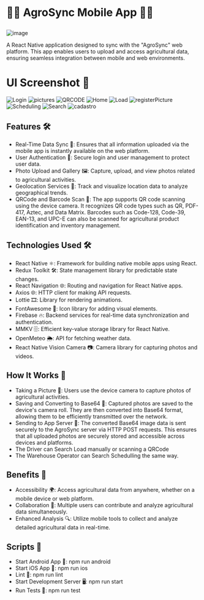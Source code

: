 # 🚜🌻 AgroSync Mobile App 🍅🥕</p>
![image](https://github.com/user-attachments/assets/cce68158-6796-4cc0-936f-9e0f00bac82c)

A React Native application designed to sync with the "AgroSync" web platform. This app enables users to upload and access agricultural data, ensuring seamless integration between mobile and web environments.

# UI Screenshot 📱
![Login](https://github.com/user-attachments/assets/89b06094-aee6-4e9c-926d-ef410fa328f8)
![pictures](https://github.com/user-attachments/assets/9bc97f21-96b0-4705-ad32-18aa3678331e)
![QRCODE](https://github.com/user-attachments/assets/402af84e-b1bf-4f19-a9da-97148ad27dee)
![Home](https://github.com/user-attachments/assets/bff2cbda-e25b-4bb1-91c2-b7ab140682a2)
![Load](https://github.com/user-attachments/assets/187fa656-94ae-47d8-8aac-772079ecbb6c)
![registerPicture](https://github.com/user-attachments/assets/62783cee-cd17-4f48-bb0d-8c80cf13c915)
![Scheduling](https://github.com/user-attachments/assets/ac668557-cb65-4a4a-a6e0-05007058e2e0)
![Search](https://github.com/user-attachments/assets/522070fd-24bb-4f0b-9b2c-4c489a5d0c07)
![cadastro](https://github.com/user-attachments/assets/cdf4e8d0-800f-4b6e-ab1f-a285f603a17c)

## Features 🛠️
- Real-Time Data Sync 🔄: Ensures that all information uploaded via the mobile app is instantly available on the web platform.
- User Authentication 🔐: Secure login and user management to protect user data.
- Photo Upload and Gallery 🖼️: Capture, upload, and view photos related to agricultural activities.
- Geolocation Services 📍: Track and visualize location data to analyze geographical trends.
- QRCode and Barcode Scan 📸: The app supports QR code scanning using the device camera. It recognizes QR code types such as QR, PDF-417, Aztec, and Data Matrix. Barcodes such as Code-128, Code-39, EAN-13, and UPC-E can also be scanned for agricultural product identification and inventory management.

## Technologies Used 🛠️
- React Native ⚛️: Framework for building native mobile apps using React.
- Redux Toolkit 🛠️: State management library for predictable state changes.
- React Navigation 🌐: Routing and navigation for React Native apps.
- Axios 🌐: HTTP client for making API requests.
- Lottie 🎞️: Library for rendering animations.
- FontAwesome 🎨: Icon library for adding visual elements.
- Firebase 🔥: Backend services for real-time data synchronization and authentication.
- MMKV 🗄️: Efficient key-value storage library for React Native.
- OpenMeteo 🌦️: API for fetching weather data.
- React Native Vision Camera 📷: Camera library for capturing photos and videos.

## How It Works 🔄
- Taking a Picture 📸: Users use the device camera to capture photos of agricultural activities.
- Saving and Converting to Base64 💾: Captured photos are saved to the device's camera roll. They are then converted into Base64 format, allowing them to be efficiently transmitted over the network.
- Sending to App Server 🚀: The converted Base64 image data is sent securely to the AgroSync server via HTTP POST requests. This ensures that all uploaded photos are securely stored and accessible across devices and platforms.
- The Driver can Search Load manually or scanning a QRCode
- The Warehouse Operator can Search Schedulling the same way.

## Benefits 🌟
- Accessibility 🌍: Access agricultural data from anywhere, whether on a mobile device or web platform.
- Collaboration 🤝: Multiple users can contribute and analyze agricultural data simultaneously.
- Enhanced Analysis 🔍: Utilize mobile tools to collect and analyze detailed agricultural data in real-time.

## Scripts 🚀
- Start Android App 📱: npm run android
- Start iOS App 🍎: npm run ios
- Lint 🚨: npm run lint
- Start Development Server 🖥️: npm run start
- Run Tests 🧪: npm run test
